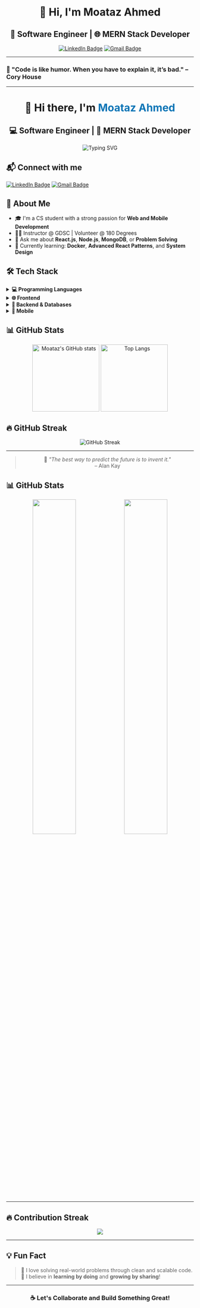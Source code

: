 <div align="center">

# 👋 Hi, I'm Moataz Ahmed  
## 🚀 Software Engineer | 🌐 MERN Stack Developer  

[![LinkedIn Badge](https://img.shields.io/badge/-Moataz%20Ahmed-blue?style=flat-square&logo=Linkedin&logoColor=white&link=https://www.linkedin.com/in/moataz-ahmed-b02438255)](https://www.linkedin.com/in/moataz-ahmed-b02438255)
[![Gmail Badge](https://img.shields.io/badge/-moatazahmed156@gmail.com-c14438?style=flat-square&logo=Gmail&logoColor=white)](mailto:moatazahmed156@gmail.com)


</div>

---

### 🎯 "Code is like humor. When you have to explain it, it’s bad." – Cory House  

---

<div align="center">
  
# 👋 Hi there, I'm <span style="color:#0e75b6">Moataz Ahmed</span>  
## 💻 Software Engineer | 🚀 MERN Stack Developer

<img src="https://readme-typing-svg.demolab.com?font=Fira+Code&size=24&pause=1000&center=true&vCenter=true&width=435&lines=Full-Stack+Developer;React+%7C+Node.js+%7C+Problem+Solving;C+%7C+C%2B%2B+%7C+C%23+%7C+Python+%7C+Assembly;Passionate+about+clean+code+%F0%9F%92%AF" alt="Typing SVG" />

</div>

## 📬 Connect with me

[![LinkedIn Badge](https://img.shields.io/badge/-Moataz%20Ahmed-blue?style=flat-square&logo=Linkedin&logoColor=white&link=https://www.linkedin.com/in/moataz-ahmed-b02438255)](https://www.linkedin.com/in/moataz-ahmed-b02438255)
[![Gmail Badge](https://img.shields.io/badge/-moatazahmed156@gmail.com-c14438?style=flat-square&logo=Gmail&logoColor=white)](mailto:moatazahmed156@gmail.com)

## 🧠 About Me

- 🎓 I'm a CS student with a strong passion for **Web and Mobile Development**
- 🧑‍🏫 Instructor @ GDSC | Volunteer @ 180 Degrees
- 💬 Ask me about **React.js**, **Node.js**, **MongoDB**, or **Problem Solving**
- 🌱 Currently learning: **Docker**, **Advanced React Patterns**, and **System Design**

## 🛠️ Tech Stack

<details>
  <summary><strong>💻 Programming Languages</strong></summary>

![C](https://img.shields.io/badge/-C-00599C?style=flat-square&logo=c)
![C++](https://img.shields.io/badge/-C++-00599C?style=flat-square&logo=cplusplus)
![Python](https://img.shields.io/badge/-Python-3776AB?style=flat-square&logo=python)
![JavaScript](https://img.shields.io/badge/-JavaScript-F7DF1E?style=flat-square&logo=javascript&logoColor=black)
![C#](https://img.shields.io/badge/-CSharp-239120?style=flat-square&logo=c-sharp&logoColor=white)
![Dart](https://img.shields.io/badge/-Dart-0175C2?style=flat-square&logo=dart)

</details>

<details>
  <summary><strong>🌐 Frontend</strong></summary>

![HTML](https://img.shields.io/badge/-HTML5-E34F26?style=flat-square&logo=html5&logoColor=white)
![CSS](https://img.shields.io/badge/-CSS3-1572B6?style=flat-square&logo=css3)
![JavaScript](https://img.shields.io/badge/-JavaScript-F7DF1E?style=flat-square&logo=javascript)
![Bootstrap](https://img.shields.io/badge/-Bootstrap-563D7C?style=flat-square&logo=bootstrap)
![TailwindCSS](https://img.shields.io/badge/-Tailwind-06B6D4?style=flat-square&logo=tailwindcss)
![React](https://img.shields.io/badge/-React-20232A?style=flat-square&logo=react)
![Next.js](https://img.shields.io/badge/-Next.js-000000?style=flat-square&logo=next.js)

</details>

<details>
  <summary><strong>🧰 Backend & Databases</strong></summary>

![Node.js](https://img.shields.io/badge/-Node.js-339933?style=flat-square&logo=node.js)
![Express.js](https://img.shields.io/badge/-Express.js-000000?style=flat-square&logo=express)
![MongoDB](https://img.shields.io/badge/-MongoDB-4EA94B?style=flat-square&logo=mongodb)
![MySQL](https://img.shields.io/badge/-MySQL-4479A1?style=flat-square&logo=mysql)
![SQL Server](https://img.shields.io/badge/-SQL%20Server-CC2927?style=flat-square&logo=microsoftsqlserver)

</details>

<details>
  <summary><strong>📱 Mobile</strong></summary>

![React Native](https://img.shields.io/badge/-React%20Native-20232A?style=flat-square&logo=react)
![Flutter](https://img.shields.io/badge/-Flutter-02569B?style=flat-square&logo=flutter)

</details>

## 📊 GitHub Stats

<div align="center">
  <img src="https://github-readme-stats.vercel.app/api?username=Moatazahmed156&show_icons=true&theme=github_dark" alt="Moataz's GitHub stats" height="180"/>
  <img src="https://github-readme-stats.vercel.app/api/top-langs/?username=Moatazahmed156&layout=compact&theme=github_dark" alt="Top Langs" height="180"/>
</div>

## 🔥 GitHub Streak

<p align="center">
  <img src="https://github-readme-streak-stats.herokuapp.com/?user=Moatazahmed156&theme=tokyonight" alt="GitHub Streak" />
</p>

---

<div align="center">
  
> 🚀 _"The best way to predict the future is to invent it."_  
> – Alan Kay

</div>


## 📊 GitHub Stats

<p align="center">
  <img src="https://github-readme-stats.vercel.app/api?username=Moatazahmed156&show_icons=true&theme=tokyonight" width="48%" />
  <img src="https://github-readme-stats.vercel.app/api/top-langs/?username=Moatazahmed156&layout=compact&theme=tokyonight" width="48%" />
</p>

---

## 🔥 Contribution Streak

<p align="center">
  <img src="https://github-readme-streak-stats.herokuapp.com/?user=Moatazahmed156&theme=tokyonight" />
</p>

---

## 💡 Fun Fact

> 🧠 I love solving real-world problems through clean and scalable code.  
> 🎯 I believe in **learning by doing** and **growing by sharing**!

---

<div align="center">

### ☕ Let's Collaborate and Build Something Great!

</div>
